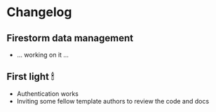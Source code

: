 # Changelog

## Firestorm data management

- ... working on it ...

## First light 🕯

- Authentication works
- Inviting some fellow template authors to review the code and docs


